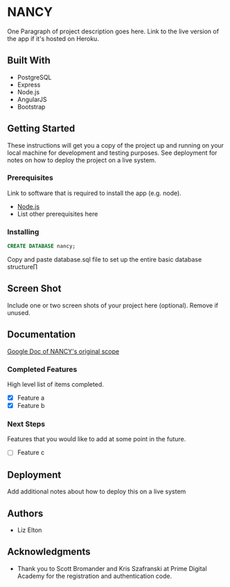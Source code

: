# NANCY

One Paragraph of project description goes here. Link to the live version of the app if it's hosted on Heroku.

## Built With

* PostgreSQL
* Express
* Node.js
* AngularJS
* Bootstrap

## Getting Started

These instructions will get you a copy of the project up and running on your local machine for development and testing purposes. See deployment for notes on how to deploy the project on a live system.

### Prerequisites

Link to software that is required to install the app (e.g. node).

- [Node.js](https://nodejs.org/en/)
- List other prerequisites here


### Installing

```sql
CREATE DATABASE nancy;
```
Copy and paste database.sql file to set up the entire basic database structure∏

## Screen Shot

Include one or two screen shots of your project here (optional). Remove if unused.

## Documentation

[Google Doc of NANCY's original scope](https://goo.gl/zmoEuE)

### Completed Features

High level list of items completed.

- [x] Feature a
- [x] Feature b

### Next Steps

Features that you would like to add at some point in the future.

- [ ] Feature c

## Deployment

Add additional notes about how to deploy this on a live system

## Authors

* Liz Elton


## Acknowledgments

* Thank you to Scott Bromander and Kris Szafranski at Prime Digital Academy for the registration and authentication code. 
